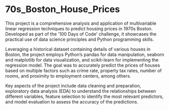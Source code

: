 # 70s_Boston_House_Prices
This project is a comprehensive analysis and application of multivariable linear regression techniques to predict housing prices in 1970s Boston. Developed as part of the '100 Days of Code' challenge, it showcases the practical use of data science principles and Python programming skills.

Leveraging a historical dataset containing details of various houses in Boston, the project employs Python’s pandas for data manipulation, seaborn and matplotlib for data visualization, and scikit-learn for implementing the regression model. The goal was to accurately predict the prices of houses based on multiple factors such as crime rate, property tax rates, number of rooms, and proximity to employment centers, among others.

Key aspects of the project include data cleaning and preparation, exploratory data analysis (EDA) to understand the relationships between different variables, feature selection to identify the most relevant predictors, and model evaluation to assess the accuracy of the predictions.

